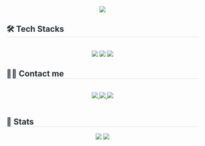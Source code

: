 <div align= "center">
    <img src="https://capsule-render.vercel.app/api?type=soft&color=0:0053a0,100:424242&height=120&text=FOXES%20NEVER%20QUIT.&animation=fadeIn&fontColor=c9c9c9&fontSize=40" />
    </div>
    <div style="text-align: left;">
    <h2 style="border-bottom: 1px solid #d8dee4; color: #282d33;"> 🛠️ Tech Stacks </h2> <br> 
    <div  align= "center"> <img src="https://img.shields.io/badge/Android-3DDC84?style=flat-square&logo=Android&logoColor=white">
          <img src="https://img.shields.io/badge/Python-3776AB?style=flat-square&logo=Python&logoColor=white">
          <img src="https://img.shields.io/badge/Tensorflow-FF6F00?style=flat-square&logo=Tensorflow&logoColor=white">
          </div>
    </div>
    <div style="text-align: left;">
    <h2 style="border-bottom: 1px solid #d8dee4; color: #282d33;"> 🧑‍💻 Contact me </h2> <br> 
    <div align= "center"> <a href=https://www.facebook.com/SMITvcarDK/> <img src="https://img.shields.io/badge/Facebook-1877F2?style=flat-square&logo=Facebook&logoColor=white&link=https://www.facebook.com/SMITvcarDK/"> </a>
         <a href=https://www.instagram.com/ai_dongkyu/> <img src="https://img.shields.io/badge/Instagram-E4405F?style=flat-square&logo=Instagram&logoColor=white&link=https://www.instagram.com/ai_dongkyu/"> </a>
         <a href=mailto:mailto:seol350z@gmail.com> <img src="https://img.shields.io/badge/Gmail-EA4335?style=flat-square&logo=Gmail&logoColor=white&link=mailto:mailto:seol350z@gmail.com"> </a>
          </div>  <br> 
    <div align= "center">  </div> 
    </div>
    <div style="text-align: left;"> 
    <h2 style="border-bottom: 1px solid #d8dee4; color: #282d33;"> 🏅 Stats </h2> <div align= "center"> <img src="https://github-readme-stats.vercel.app/api?username=FOXESNEVERQUIT&bg_color=180,0053a0,00000000&title_color=c9c9c9&text_color=c9c9c9"
         /> <img src="https://github-readme-stats.vercel.app/api/top-langs/?username=FOXESNEVERQUIT&layout=compact&bg_color=180,0053a0,00000000&title_color=c9c9c9&text_color=c9c9c9"
           /> </div> 
    </div>
